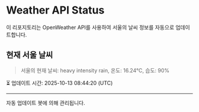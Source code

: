 
# Weather API Status

이 리포지토리는 OpenWeather API를 사용하여 서울의 날씨 정보를 자동으로 업데이트합니다.

## 현재 서울 날씨
> 서울의 현재 날씨: heavy intensity rain, 온도: 16.24°C, 습도: 90%

⏳ 업데이트 시간: 2025-10-13 08:44:20 (UTC)

---
자동 업데이트 봇에 의해 관리됩니다.
